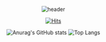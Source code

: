  

<div align="center">

  ![header](https://capsule-render.vercel.app/api?type=${waving}&color=auto&height=${200}&section=header&text=${Hello!}&fontSize=${50}&animation=${twinkling})
  
  [![Hits](https://hits.seeyoufarm.com/api/count/incr/badge.svg?url=https%3A%2F%2Fgithub.com%2FDoKkangs&count_bg=%23AEF5A9&title_bg=%232CD953&icon=github.svg&icon_color=%23FFFFFE&title=hits&edge_flat=false)](https://github.com/DoKkangs)
  
  
  ![Anurag's GitHub stats](https://github-readme-stats.vercel.app/api?username=DoKkangs&show_icons=true&theme=vue) ![Top Langs](https://github-readme-stats.vercel.app/api/top-langs/?username=DoKkangs&layout=compact&theme=vue)
  
</div>




<!--
**DoKkangs/DoKkangs** is a ✨ _special_ ✨ repository because its `README.md` (this file) appears on your GitHub profile.
![header](https://capsule-render.vercel.app/api?type=${배경타입}&color=auto&height=${높이}&section=header&text=${텍스트}&fontSize=${글자크기}&animation=${텍스트 효과})
Here are some ideas to get you started:
- 🔭 I’m currently working on ...
- 🌱 I’m currently learning ...
- 👯 I’m looking to collaborate on ...
- 🤔 I’m looking for help with ...
- 💬 Ask me about ...
- 📫 How to reach me: ...
- 😄 Pronouns: ...
- ⚡ Fun fact: ...
-->
